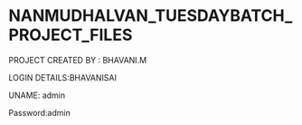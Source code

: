 # NANMUDHALVAN_TUESDAYBATCH_PROJECT_FILES

PROJECT CREATED BY : BHAVANI.M



LOGIN DETAILS:BHAVANISAI


UNAME: admin


Password:admin
